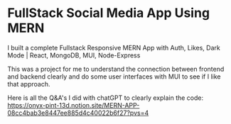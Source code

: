 # FullStack Social Media App Using MERN

I built a complete Fullstack Responsive MERN App with Auth, Likes, Dark Mode | React, MongoDB, MUI, Node-Express

This was a project for me to understand the connection between frontend and backend clearly and do some user interfaces with 
MUI to see if I like that approach.

Here is all the Q&A's I did with chatGPT to clearly explain the code:
https://onyx-pint-13d.notion.site/MERN-APP-08cc4bab3e8447ee885d4c40022b6f27?pvs=4